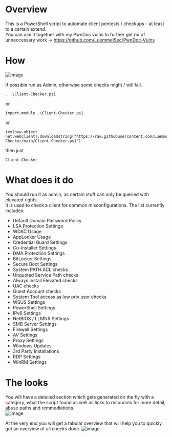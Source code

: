 # Overview  
This is a PowerShell script to automate client pentests / checkups - at least to a certain extend.  
You can use it together with my PwnDoc vulns to further get rid of unneccessary work -> https://github.com/LuemmelSec/PwnDoc-Vulns  

# How
![image](https://github.com/LuemmelSec/Client-Checker/assets/58529760/5324bf2e-efc8-47d2-87f1-cecc5a8b7f3a)


If possible run as Admin, otherwise some checks might / will fail.  

```
. .\Client-Checker.ps1
```
or
```
import-module .\Client-Checker.ps1
```
or
```
iex(new-object net.webclient).downloadstring("https://raw.githubusercontent.com/LuemmelSec/Client-Checker/main/Client-Checker.ps1")
```
then just
```
Client-Checker
```

# What does it do  
You should run it as admin, as certain stuff can only be queried with elevated rights.  
It is used to check a client for common misconfigurations. The list currently includes:  
  - Default Domain Password Policy
  - LSA Protection Settings
  - WDAC Usage
  - AppLocker Usage
  - Credential Guard Settings
  - Co-installer Settings
  - DMA Protection Settings
  - BitLocker Settings
  - Secure Boot Settings
  - System PATH ACL checks
  - Unquoted Service Path checks
  - Always Install Elevated checks
  - UAC checks
  - Guest Account checks
  - System Tool access as low priv user checks
  - WSUS Settings
  - PowerShell Settings
  - IPv6 Settings
  - NetBIOS / LLMNR Settings
  - SMB Server Settings
  - Firewall Settings
  - AV Settings
  - Proxy Settings
  - Windows Updates
  - 3rd Party Installations
  - RDP Settings
  - WinRM Settings
  
# The looks
You will have a detailed section which gets generated on the fly with a category, what the script found as well as links to resources for more detail, abuse paths and remmediations.  
![image](https://github.com/LuemmelSec/Client-Checker/assets/58529760/b65e34d6-38d2-4274-a402-84a5b20c584d)


At the very end you will get a tabular overview that will help you to quickly get an overview of all checks done.
![image](https://github.com/LuemmelSec/Client-Checker/assets/58529760/7bc04ff0-acb0-4277-b249-d175ca61b66c)

